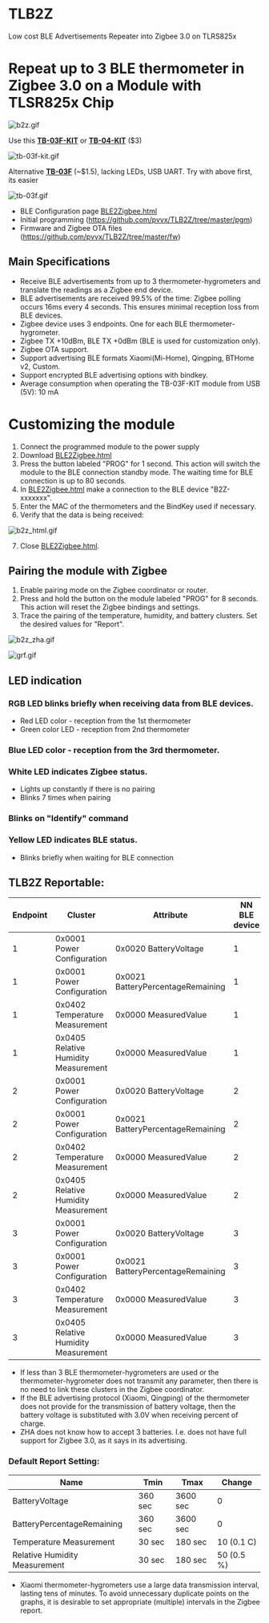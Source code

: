 # TLB2Z
Low cost BLE Advertisements Repeater into Zigbee 3.0 on TLRS825x

# Repeat up to 3 BLE thermometer in Zigbee 3.0 on a Module with TLSR825x Chip

![b2z.gif](https://github.com/pvvx/TLB2Z/blob/master/web/b2z.gif)

Use this **[TB-03F-KIT](https://docs.ai-thinker.com/en/blue_tooth)** or **[TB-04-KIT](https://docs.ai-thinker.com/en/blue_tooth)** ($3)

![tb-03f-kit.gif](https://github.com/pvvx/TLB2Z/blob/master/web/tb-03f-kit.gif)

Alternative  **[TB-03F](https://docs.ai-thinker.com/en/blue_tooth)** (~$1.5), lacking LEDs, USB UART. Try with above first, its easier

![tb-03f.gif](https://github.com/pvvx/TLB2Z/blob/master/web/tb-03f.gif)

* BLE Configuration page [BLE2Zigbee.html](https://pvvx.github.io/TLB2Z/BLE2Zigbee.html)
* Initial programming (https://github.com/pvvx/TLB2Z/tree/master/pgm)
* Firmware and Zigbee OTA files (https://github.com/pvvx/TLB2Z/tree/master/fw)

## Main Specifications

* Receive BLE advertisements from up to 3 thermometer-hygrometers and translate the readings as a Zigbee end device.
* BLE advertisements are received 99.5% of the time: Zigbee polling occurs 16ms every 4 seconds. This ensures minimal reception loss from BLE devices.
* Zigbee device uses 3 endpoints. One for each BLE thermometer-hygrometer.
* Zigbee TX +10dBm, BLE TX +0dBm (BLE is used for customization only).
* Zigbee OTA support.
* Support advertising BLE formats Xiaomi(Mi-Home), Qingping, BTHome v2, Custom.
* Support encrypted BLE advertising options with bindkey.
* Average consumption when operating the TB-03F-KIT module from USB (5V): 10 mA

# Customizing the module

1.  Connect the programmed module to the power supply
2.  Download [BLE2Zigbee.html](https://pvvx.github.io/TLB2Z/BLE2Zigbee.html)
3. Press the button labeled "PROG" for 1 second. This action will switch the module to the BLE connection standby mode. The waiting time for BLE connection is up to 80 seconds.
4.  In [BLE2Zigbee.html](https://pvvx.github.io/TLB2Z/BLE2Zigbee.html) make a connection to the BLE device "B2Z-xxxxxxx".
5.  Enter the MAC of the thermometers and the BindKey used if necessary.
6.  Verify that the data is being received:

![b2z_html.gif](https://github.com/pvvx/TLB2Z/blob/master/web/b2z_html.gif)

7.  Close [BLE2Zigbee.html](https://pvvx.github.io/TLB2Z/BLE2Zigbee.html).

## Pairing the module with Zigbee

1.  Enable pairing mode on the Zigbee coordinator or router.
2.  Press and hold the button on the module labeled "PROG" for 8 seconds. This action will reset the Zigbee bindings and settings.
3.  Trace the pairing of the temperature, humidity, and battery clusters. Set the desired values for "Report".

![b2z_zha.gif](https://github.com/pvvx/TLB2Z/blob/master/web/b2z_zha.gif)

![grf.gif](https://github.com/pvvx/TLB2Z/blob/master/web/grf.gif)

## LED indication

### RGB LED blinks briefly when receiving data from BLE devices.

* Red LED color - reception from the 1st thermometer
* Green color LED - reception from 2nd thermometer
### Blue LED color - reception from the 3rd thermometer.

### White LED indicates Zigbee status. 

* Lights up constantly if there is no pairing
* Blinks 7 times when pairing
### Blinks on "Identify" command

### Yellow LED indicates BLE status. 

* Blinks briefly when waiting for BLE connection

## TLB2Z Reportable:

| Endpoint | Cluster | Attribute | NN BLE device |
| --- | --- | --- | --- |
| 1 | 0x0001 Power Configuration | 0x0020 BatteryVoltage | 1 |
| 1 | 0x0001 Power Configuration | 0x0021 BatteryPercentageRemaining | 1 |
| 1 | 0x0402 Temperature Measurement | 0x0000 MeasuredValue | 1 |
| 1 | 0x0405 Relative Humidity Measurement | 0x0000 MeasuredValue  | 1 |
| 2 | 0x0001 Power Configuration | 0x0020 BatteryVoltage | 2 |
| 2 | 0x0001 Power Configuration | 0x0021 BatteryPercentageRemaining | 2 |
| 2 | 0x0402 Temperature Measurement | 0x0000 MeasuredValue | 2 |
| 2 | 0x0405 Relative Humidity Measurement | 0x0000 MeasuredValue  | 2 |
| 3 | 0x0001 Power Configuration | 0x0020 BatteryVoltage | 3 |
| 3 | 0x0001 Power Configuration | 0x0021 BatteryPercentageRemaining | 3 |
| 3 | 0x0402 Temperature Measurement | 0x0000 MeasuredValue | 3 |
| 3 | 0x0405 Relative Humidity Measurement | 0x0000 MeasuredValue  | 3 |

* If less than 3 BLE thermometer-hygrometers are used or the thermometer-hygrometer does not transmit any parameter, then there is no need to link these clusters in the Zigbee coordinator.
* If the BLE advertising protocol (Xiaomi, Qingping) of the thermometer does not provide for the transmission of battery voltage, then the battery voltage is substituted with 3.0V when receiving percent of charge.
* ZHA does not know how to accept 3 batteries. I.e. does not have full support for Zigbee 3.0, as it says in its advertising.

### Default Report Setting:

| Name | Tmin | Tmax | Change |
| --- | --- | --- | --- |
| BatteryVoltage | 360 sec | 3600 sec | 0 |
| BatteryPercentageRemaining | 360 sec | 3600 sec | 0 |
| Temperature Measurement | 30 sec | 180 sec | 10 (0.1 C) |
| Relative Humidity Measurement | 30 sec | 180 sec | 50 (0.5 %) |

* Xiaomi thermometer-hygrometers use a large data transmission interval, lasting tens of minutes. To avoid unnecessary duplicate points on the graphs, it is desirable to set appropriate (multiple) intervals in the Zigbee report.
